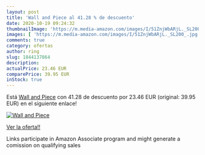 ```yaml
---
layout: post
title: 'Wall and Piece al 41.28 % de descuento'
date: 2020-10-19 09:24:32
thumbnailImage: 'https://m.media-amazon.com/images/I/51ZnjWbARjL._SL200_.jpg'
images: [ 'https://m.media-amazon.com/images/I/51ZnjWbARjL._SL200_.jpg' ]
comments: true
category: ofertas
author: ring
slug: 1844137864
description:
actualPrice: 23.46 EUR
comparePrice: 39.95 EUR
inStock: true
---
```


Está [Wall and Piece](https://www.amazon.es/dp/1844137864/?tag=tolees-21) con 41.28 de descuento por 23.46 EUR (original: 39.95 EUR) en el siguiente enlace!

[![Wall and Piece](https://m.media-amazon.com/images/I/51ZnjWbARjL._SL200_.jpg)](https://www.amazon.es/dp/1844137864/?tag=tolees-21)

[Ver la oferta!!](https://www.amazon.es/dp/1844137864/?tag=tolees-21)

Links participate in Amazon Associate program and might generate a comission on qualifying sales


